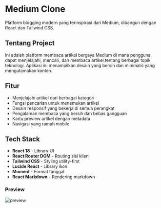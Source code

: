 # Medium Clone

Platform blogging modern yang terinspirasi dari Medium, dibangun dengan React dan Tailwind CSS.

## Tentang Project

Ini adalah platform membaca artikel bergaya Medium di mana pengguna dapat menjelajahi, mencari, dan membaca artikel tentang berbagai topik teknologi. Aplikasi ini menampilkan desain yang bersih dan minimalis yang mengutamakan konten.

## Fitur

- Menjelajahi artikel dari berbagai kategori
- Fungsi pencarian untuk menemukan artikel
- Desain responsif yang bekerja di semua perangkat
- Pengalaman membaca yang bersih dan bebas gangguan
- Kartu preview artikel dengan metadata
- Navigasi yang ramah mobile

## Tech Stack

- **React 18** - Library UI
- **React Router DOM** - Routing sisi klien
- **Tailwind CSS** - Styling utility-first
- **Lucide React** - Library ikon
- **Moment** - Format tanggal
- **React Markdown** - Rendering markdown

### Preview

![preview](public/gif/previw.gif)

